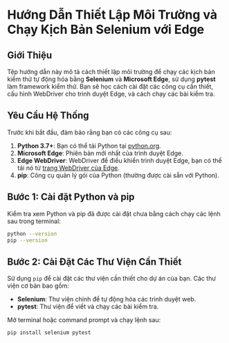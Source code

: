 # Hướng Dẫn Thiết Lập Môi Trường và Chạy Kịch Bản Selenium với Edge

## Giới Thiệu

Tệp hướng dẫn này mô tả cách thiết lập môi trường để chạy các kịch bản kiểm thử tự động hóa bằng **Selenium** và **Microsoft Edge**, sử dụng **pytest** làm framework kiểm thử. Bạn sẽ học cách cài đặt các công cụ cần thiết, cấu hình WebDriver cho trình duyệt Edge, và cách chạy các bài kiểm tra.

## Yêu Cầu Hệ Thống

Trước khi bắt đầu, đảm bảo rằng bạn có các công cụ sau:
1. **Python 3.7+**: Bạn có thể tải Python tại [python.org](https://www.python.org/downloads/).
2. **Microsoft Edge**: Phiên bản mới nhất của trình duyệt Edge.
3. **Edge WebDriver**: WebDriver để điều khiển trình duyệt Edge, bạn có thể tải nó từ [trang WebDriver của Edge](https://developer.microsoft.com/en-us/microsoft-edge/tools/webdriver/).
4. **pip**: Công cụ quản lý gói của Python (thường được cài sẵn với Python).

## Bước 1: Cài đặt Python và pip

Kiểm tra xem Python và pip đã được cài đặt chưa bằng cách chạy các lệnh sau trong terminal:

```bash
python --version
pip --version
```
## Bước 2: Cài Đặt Các Thư Viện Cần Thiết

Sử dụng `pip` để cài đặt các thư viện cần thiết cho dự án của bạn. Các thư viện cơ bản bao gồm:

- **Selenium**: Thư viện chính để tự động hóa các trình duyệt web.
- **pytest**: Thư viện để viết và chạy các bài kiểm tra.

Mở terminal hoặc command prompt và chạy lệnh sau:

```bash
pip install selenium pytest
```
